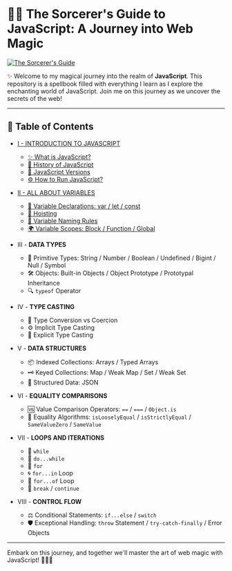 # 🧙‍♂️ **The Sorcerer's Guide to JavaScript: A Journey into Web Magic**

<a href="https://ibb.co/gyvDWrg"><img src="https://i.ibb.co/hsXKdg8/67ddc9a0-a79e-442e-ae2f-cc04727b36c1.webp" alt="The Sorcerer's Guide" border="0"></a>

✨ Welcome to my magical journey into the realm of **JavaScript**. This repository is a spellbook filled with everything I learn as I explore the enchanting world of JavaScript. Join me on this journey as we uncover the secrets of the web!

---

## 📜 **Table of Contents**

- [I - INTRODUCTION TO JAVASCRIPT](https://github.com/DoctorFateKS/The-Sorcerer-s-Guide-to-JavaScript-A-Journey-into-Web-Magic./tree/main/I%20-%20Introduction-to-Javascript%20)
  - [✨ What is JavaScript?](https://github.com/DoctorFateKS/The-Sorcerer-s-Guide-to-JavaScript-A-Journey-into-Web-Magic./blob/main/I%20-%20Introduction-to-Javascript%20/1.%20What%20is%20Javascript.md)
  - [📜 History of JavaScript](https://github.com/DoctorFateKS/The-Sorcerer-s-Guide-to-JavaScript-A-Journey-into-Web-Magic./blob/main/I%20-%20Introduction-to-Javascript%20/2.%20History%20of%20Javascript.md)
  - [🧾 JavaScript Versions](https://github.com/DoctorFateKS/The-Sorcerer-s-Guide-to-JavaScript-A-Journey-into-Web-Magic./blob/main/I%20-%20Introduction-to-Javascript%20/3.%20Javascript%20Versions.md)
  - [⚙️ How to Run JavaScript?](https://github.com/DoctorFateKS/The-Sorcerer-s-Guide-to-JavaScript-A-Journey-into-Web-Magic./blob/main/I%20-%20Introduction-to-Javascript%20/4.%20How%20to%20run%20Javascript.md)

- [II - ALL ABOUT VARIABLES](https://github.com/DoctorFateKS/The-Sorcerer-s-Guide-to-JavaScript-A-Journey-into-Web-Magic./tree/main/II%20-%20All-About-Variables)
  - [🎩 Variable Declarations: var / let / const](https://github.com/DoctorFateKS/The-Sorcerer-s-Guide-to-JavaScript-A-Journey-into-Web-Magic./blob/main/II%20-%20All-About-Variables/1.%20Variable%20Declaration%20%3A%20Var%20-%20Let%20-%20Const.md)
  - [🔮 Hoisting](https://github.com/DoctorFateKS/The-Sorcerer-s-Guide-to-JavaScript-A-Journey-into-Web-Magic./blob/main/II%20-%20All-About-Variables/2.%20Hoisting.md)
  - [📝 Variable Naming Rules](https://github.com/DoctorFateKS/The-Sorcerer-s-Guide-to-JavaScript-A-Journey-into-Web-Magic./blob/main/II%20-%20All-About-Variables/3.%20Variable%20Naming%20Rules.md)
  - [🌍 Variable Scopes: Block / Function / Global](https://github.com/DoctorFateKS/The-Sorcerer-s-Guide-to-JavaScript-A-Journey-into-Web-Magic./blob/main/II%20-%20All-About-Variables/4.%20Variable%20Scopes%3A%20Block%20-%20Function%20-%20Global.md)

- III - **DATA TYPES**
  - 🧩 Primitive Types: String / Number / Boolean / Undefined / Bigint / Null / Symbol
  - 🛠️ Objects: Built-in Objects / Object Prototype / Prototypal Inheritance
  - 🔍 `typeof` Operator

- IV - **TYPE CASTING**
  - 🔄 Type Conversion vs Coercion
  - ⚙️ Implicit Type Casting
  - 📝 Explicit Type Casting

- V - **DATA STRUCTURES**
  - 📦 Indexed Collections: Arrays / Typed Arrays
  - 🗝️ Keyed Collections: Map / Weak Map / Set / Weak Set
  - 🧱 Structured Data: JSON

- VI - **EQUALITY COMPARISONS**
  - 🆚 Value Comparison Operators: `==` / `===` / `Object.is`
  - 📏 Equality Algorithms: `isLooselyEqual` / `isStrictlyEqual` / `SameValueZero` / `SameValue`

- VII - **LOOPS AND ITERATIONS**
  - 🔁 `while`
  - 🔄 `do...while`
  - 🔂 `for`
  - 🌀 `for...in` Loop
  - 🧿 `for...of` Loop
  - 🛑 `break` / `continue`

- VIII - **CONTROL FLOW**
  - ⚖️ Conditional Statements: `if...else` / `switch`
  - 🛡️ Exceptional Handling: `throw` Statement / `try-catch-finally` / Error Objects

---

Embark on this journey, and together we'll master the art of web magic with JavaScript! 🧙‍♂️✨
